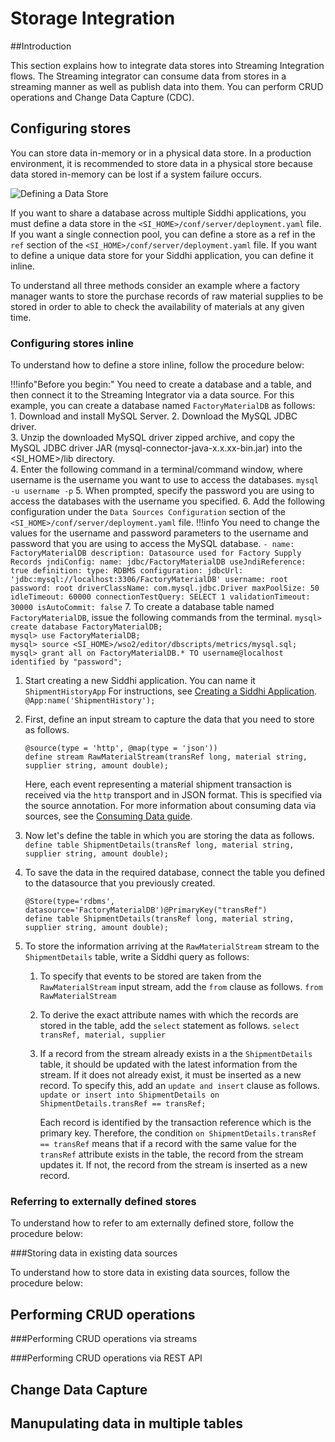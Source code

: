 # Storage Integration

##Introduction

This section explains how to integrate data stores into Streaming Integration flows. The Streaming integrator can consume
 data from stores in a streaming manner as well as publish data into them. You can perform CRUD operations and Change Data Capture (CDC).
 
## Configuring stores

You can store data in-memory or in a physical data store. In a production environment, it is recommended to store data in a physical store because data stored in-memory can be lost if a system failure occurs.
 
![Defining a Data Store](../../images/storage-integration/defining-stores.png)

If you want to share a database across multiple Siddhi applications, you must define a data store in the `<SI_HOME>/conf/server/deployment.yaml` 
file. If you want a single connection pool, you can define a store as a ref in the `ref` section of the `<SI_HOME>/conf/server/deployment.yaml` file. If you want to define a unique data store for your Siddhi application, you can define it inline.

To understand all three methods consider an example where a factory manager wants to store the purchase records of raw 
material supplies to be stored in order to able to check the availability of materials at any given time.
### Configuring stores inline

To understand how to define a store inline, follow the procedure below:

!!!info"Before you begin:"
    You need to create a database and a table, and then connect it to the Streaming Integrator via a data source. For this 
    example, you can create a database named `FactoryMaterialDB` as follows:<br/>
    1. Download and install MySQL Server.
    2. Download the MySQL JDBC driver.    
    3. Unzip the downloaded MySQL driver zipped archive, and copy the MySQL JDBC driver JAR (mysql-connector-java-x.x.xx-bin.jar) into the <SI_HOME>/lib directory.    
    4. Enter the following command in a terminal/command window, where username is the username you want to use to access the databases.
        `mysql -u username -p`
    5. When prompted, specify the password you are using to access the databases with the username you specified.
    6. Add the following configuration under the `Data Sources Configuration` section of the `<SI_HOME>/conf/server/deployment.yaml` file.
        !!!info
            You need to change the values for the username and password parameters to the username and password that you are using to access the MySQL database. 
            ```
            - name: FactoryMaterialDB
              description: Datasource used for Factory Supply Records
              jndiConfig:
                name: jdbc/FactoryMaterialDB
                useJndiReference: true
              definition:
                type: RDBMS
                configuration:
                  jdbcUrl: 'jdbc:mysql://localhost:3306/FactoryMaterialDB'
                  username: root
                  password: root
                  driverClassName: com.mysql.jdbc.Driver
                  maxPoolSize: 50
                  idleTimeout: 60000
                  connectionTestQuery: SELECT 1
                  validationTimeout: 30000
                  isAutoCommit: false
            ```
    7. To create a database table named `FactoryMaterialDB`, issue the following commands from the terminal.
        `mysql> create database FactoryMaterialDB;`<br/>
        `mysql> use FactoryMaterialDB;`<br/>
        `mysql> source <SI_HOME>/wso2/editor/dbscripts/metrics/mysql.sql;`<br/>
        `mysql> grant all on FactoryMaterialDB.* TO username@localhost identified by "password";`

1. Start creating a new Siddhi application. You can name it `ShipmentHistoryApp` For instructions, see [Creating a Siddhi Application](../develop/creating-a-Siddhi-Application.md).
   `@App:name('ShipmentHistory');`
   
2. First, define an input stream to capture the data that you need to store as follows.

    ```
    @source(type = 'http', @map(type = 'json'))
    define stream RawMaterialStream(transRef long, material string, supplier string, amount double);

    ```
    
    Here, each event representing a material shipment transaction is received via the `http` transport and in JSON format. This is specified via the source annotation. For more information about consuming data via sources, see the [Consuming Data guide](consuming-messages.md).
    
3. Now let's define the table in which you are storing the data as follows.
    `define table ShipmentDetails(transRef long, material string, supplier string, amount double);`
    
4. To save the data in the required database, connect the table you defined to the datasource that you previously created.
    ```
    @Store(type='rdbms', datasource='FactoryMaterialDB')@PrimaryKey("transRef")
    define table ShipmentDetails(transRef long, material string, supplier string, amount double);
    ```
    
5. To store the information arriving at the `RawMaterialStream` stream to the `ShipmentDetails` table, write a Siddhi query as follows:
    1. To specify that events to be stored are taken from the `RawMaterialStream` input stream, add the `from` clause as follows.
        `from RawMaterialStream`
        
    2. To derive the exact attribute names with which the records are stored in the table, add the `select` statement as follows.
        `select transRef, material, supplier`
    
    3. If a record from the stream already exists in a the `ShipmentDetails` table, it should be updated with the latest 
    information from the stream. If it does not already exist, it must be inserted as a new record. To specify this, add an `update and insert` clause as follows.
        `update or insert into ShipmentDetails on ShipmentDetails.transRef == transRef;`
        
       Each record is identified by the transaction reference which is the primary key. Therefore, the condition `on ShipmentDetails.transRef == transRef` means that if a record with the same value for the `transRef` attribute exists in the table, the record from the stream updates it. If not, the record from the stream is inserted as a new record.

### Referring to externally defined stores

To understand how to refer to am externally defined store, follow the procedure below:


###Storing data in existing data sources

To understand how to store data in existing data sources, follow the procedure below:

## Performing CRUD operations

###Performing CRUD operations via streams

###Performing CRUD operations via REST API


## Change Data Capture

## Manupulating data in multiple tables



